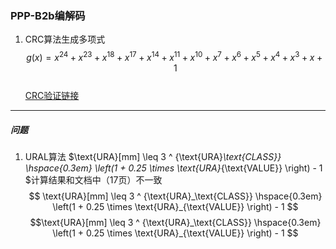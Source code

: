 ### PPP-B2b编解码

1. CRC算法生成多项式
$$g(x) = x^{24} + x^{23} + x^{18} + x^{17} + x^{14} + x^{11} + x^{10} + x^{7} + x^{6} + x^{5} + x^{4} + x^{3} + x + 1$$  
    [CRC验证链接](http://www.ip33.com/crc.html)

---
##### 问题

1. URAL算法 $\text{URA}[mm] \leq 3 ^ {\text{URA}_\text{CLASS}} \hspace{0.3em} \left(1 + 0.25 \times \text{URA}_{\text{VALUE}} \right) - 1 $计算结果和文档中（17页）不一致  
$$ \text{URA}[mm] \leq 3 ^ {\text{URA}_\text{CLASS}} \hspace{0.3em} \left(1 + 0.25 \times \text{URA}_{\text{VALUE}} \right) - 1 $$
$$\text{URA}[mm] \leq 3 ^ {\text{URA}_\text{CLASS}} \hspace{0.3em} \left(1 + 0.25 \times \text{URA}_{\text{VALUE}} \right) - 1 $$  
